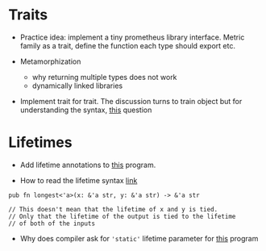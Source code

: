 # Traits
- Practice idea: implement a tiny prometheus library interface. Metric family as a trait, define the function each type should export etc.
- Metamorphization
  - why returning multiple types does not work
  - dynamically linked libraries

- Implement trait for trait. The discussion turns to train object but for understanding the syntax, [this](https://stackoverflow.com/questions/29256519/i-implemented-a-trait-for-another-trait-but-cannot-call-methods-from-both-traits?noredirect=1&lq=1) question

# Lifetimes
- Add lifetime annotations to [this](https://play.rust-lang.org/?version=stable&mode=debug&edition=2021&gist=043c3192a0f1c9d26e8ac08d940517e9) program.

- How to read the lifetime syntax [link](https://stackoverflow.com/questions/68205578/clarification-on-rust-lifetime-syntax)

```
pub fn longest<'a>(x: &'a str, y: &'a str) -> &'a str 

// This doesn't mean that the lifetime of x and y is tied.
// Only that the lifetime of the output is tied to the lifetime
// of both of the inputs
```
- Why does compiler ask for `'static'` lifetime parameter for [this](https://stackoverflow.com/questions/40053550/the-compiler-suggests-i-add-a-static-lifetime-because-the-parameter-type-may-no?rq=1) program
